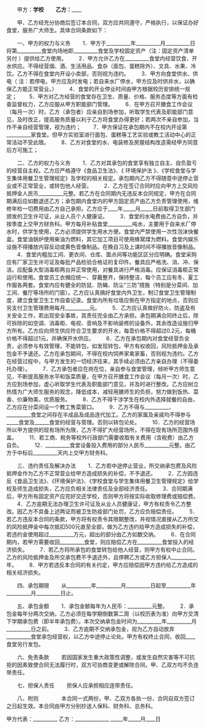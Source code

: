 
 


　　甲方：__________学校
　　乙方：______________


　　甲、乙方经充分协商后签订本合同，双方应共同遵守，严格执行，以保证办好食堂，服务广大师生。具体合同条款如下：


　　一、甲方的权力与义务
　　1．甲方于__________年__________月__________日将第__________食堂内场地即__________食堂及学校固定资产（注：固定资产清单另付 ）提供给乙方使用。
　　2．甲方允许乙方在__________食堂内经营饮食、开水供应。不得经营烟、酒、生活用品、食杂（面包、蛋糕除外）、文具、水果、冷饮。乙方不得在食堂内开设小卖部，否则视为违约。
　　3．甲方向食堂供水、供电（ 注：若停电，甲方应及时发电；若自来水厂停水，甲方应及时供井水，以确保乙方能正常营业。）
　　4．食堂的开业停业时间由甲方根据校历安排统一规定；
　　5．甲方对乙方经营的食堂存在卫生、质量、价格、服务态度等方面有检查监督权力，乙方应服从甲方职能部门管理。
　　6．在甲方召开膳食工作会议（每月一次）时，乙方（承包者）应亲自到场参加，听取学生代表及职能部门意见，及时改正，提高服务质量以利于乙方将食堂办得更好；若两次不亲自参加，当作不亲自经营管理，视为违约；
　　7．甲方保证在承包期内不在校内开设第__________家食堂。但甲方实验室进行面包、蛋糕等工艺实验或教工活动中心的正常活动不受此限。
　　8．乙方对食堂的水、电装修及房屋结构改造需经甲方同意后方可施工；


　　二、乙方的权力与义务
　　1．乙方对其承包的食堂享有独立自主、自负盈亏的经营自主权。乙方应严格遵守《食品卫生法》、《
环境保护法
》、《学校食堂与学生集体用餐卫生管理规定》及学校的相关规定。承包期内乙方不得随意中途停止营业或不正常营业，或转包他人经营。
　　2．乙方在签订合同时应向甲方上交风险抵押金人民币__________元整。若乙方在合同期内无违反本合同规定，甲方在合同期满后应如数退还乙方；承包期内食堂内的甲方固定资产由乙方负责管理使用，维修年检一切费用由乙方自己承担。乙方应于____年_____月_____日前取得卫生部门颁发的卫生许可证，从业人员个人健康证。
　　3．食堂的水电费由乙方自负，并按季度上交甲方财务科。甲方每月补贴食堂__________吨水，主要用于自来水厂停水时，供学生使用，乙方必须提供学生用水方便。食堂内严禁使用一次性泡沫快餐盒。食堂油锅炉使用柴油为燃料，其它加工项目可使用蜂窝煤为燃料。食堂内娱乐设施不得播放内容反动或黄色音像制品。在晚自习及上课时间不得播放音像制品。
　　4．食堂内粗加工间、更衣间、仓库、面点间等功能区区分应明确。食堂采购应有厂家卫生许可证及每批产品检验合格证的复印件。餐具应严格洗、消、冲、保洁。应配备大型消毒柜两台并正常使用，对餐具进行严格消毒。应保证消毒柜正常运行和使用。食堂员工衣帽应统一、穿戴整齐，保持整洁，每个员工应有冬、夏工作服各两套。食堂内应有健全的防鼠、防蝇、防尘“三防”措施（特别是分菜间、加工间、餐厅等场所的门窗）。乙方应认真搞好食堂内外卫生，制订食堂卫生管理制度，建立食堂卫生工作自查记录。食堂内所有垃圾应倒在甲方指定的地点，否则应另支付卫生管理费用每月__________元。
　　5．乙方应认真做好防火、防盗及有关安全工作，若出现安全事故，其责任完全由乙方承担。承包期满合同终止后，除可拆除的如空调、消毒柜、电视、音响及不影响装修的设备外，其余改造设施归甲方所有。乙方应向师生供应符合卫生要求的开水，每壶价格不得超过0.2元，每桶价格不得超过1元，并确保开水供应。
　　6．乙方在承包期内对食堂经营负全责，必须参与有效管理，不能转包，如发现转包，甲方有权收回，风险抵押金及承包金不予退还。乙方在承包期间，不得在校内饲养家禽家畜，否则视为违约。乙方在经营过程中，与甲方发生的一切经济往来，其手续必须由乙方亲自办理（不得委托办理）。
　　7．乙方承包者应在岗在位，亲自参与食堂管理，倾听甲方师生意见，不断提高服务水平和饭菜质量，在甲方召开膳食工作会议（每月一次）时，乙方应到场参加，虚心听取学生代表及职能部门意见，并及时进行整改。乙方应树立热情为广大师生服务的观念，降低成本，减轻用膳师生的负担，努力做到饭热、菜香、价廉物美，优质服务。
　　8．乙方不得干涉学生在校内外选择就餐的自由，乙方应在分菜间设一个教工售菜窗口。
　　9．乙方不得与__________、__________食堂之间存在半成品及成品连代加工。乙方的家属及亲戚均不得参与_____食堂及______食堂的经营与管理。否则以转包论处。
　　10．乙方的经营场所以甲方提供的现有场所为限，乙方不得扩大经营场所，不得在现有场所范围外搭盖。
　　11．若工商、税务等校外行政部门需要收取有关费用（含税费）由乙方自负。
　　12．__________食堂设备投入费用的部分人民币__________元整。由乙方于中标后__________天内上交甲方财务科。


　　三、违约责任及解决办法
　　1．乙方若中途停止营业，所交纳承包费及风险抵押金作为乙方不正常营业给甲方造成损失的补偿，不予退还。
　　2．乙方因违反《食品卫生法》、《环境保护法》、《学校食堂与学生集体用餐卫生管理规定》给学校及师生造成损失，乙方应负相关法律责任及全部经济责任。
　　3．合同期满后，甲方所有固定资产应完好交还学校，否则甲方将按实际收取修理费或赔偿费。
　　4．乙方逾期无法办理卫生许可证及从业人员健康证，甲方有权责令乙方整改。因乙方不具备上述两证而被卫生防疫部门处罚，乙方应负赔偿责任。
　　5．若乙方违反本合同的条款，甲方将有权责令其限期整改，并视情况直接从乙方所交的风险抵押金中每次抵扣500元直至全部，做为乙方违约给甲方造成损失的补偿，若违约金使用超过__________万元，超出的部分由乙方如数交纳。
　　6．在合同期内，若甲方需要收回__________食堂，则应赔偿乙方在__________食堂投入的经济损失。
　　7．若乙方将所承包的食堂转包给他人经营，则甲方有权中止合同。乙方的风险抵押金及所交承包费不予退还外，且停聘乙方或乙方担保人__________年。
　　8．甲方若违反本合同的有关约定，甲方应赔偿因甲方违约给乙方造成的相关经济损失。


　　四、承包期限
　　从__________年__________月__________日起至__________年__________月__________日止。


　　五、承包金额
　　1．承包金额每年为人民币：__________元整。
　　2．承包金每年分两次交纳，乙方必须在每学期倒数第二周（以校历表为准）向甲方交清下学期承包费（即半年承包费）。本次交纳承包金时间为__________年__________月__________日之前。
　　3．乙方逾期不交纳承包金，视为乙方自动放弃__________食堂承包经营权，以乙方中途停止论处。甲方有权终止合同，收回____食堂另行发包。


　　六、免责条款
　　若因国家发生重大政策性调整，或发生自然灾害等不可抗拒的因素致使合同无法履行时，双方可协商变更或解除合同，甲、乙双方均不负连带责任。


　　七、担保人责任
　　担保人应承担相应连带责任。


　　八、附则　　
　　本合同一式两份，甲、乙双方各执一份，合同自双方签订之日起生效。本合同由甲方分别抄送人保科、财务科、总务科。



甲方代表：__________
乙方：______________
_____年_____月____日
 


 

 
 
 
 
 
  


  
 

  


  


  
 
 
 
 

